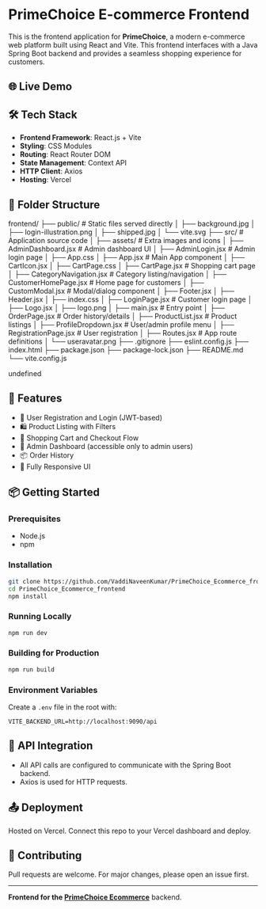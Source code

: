 # PrimeChoice E-commerce Frontend

This is the frontend application for **PrimeChoice**, a modern e-commerce web platform built using React and Vite. This frontend interfaces with a Java Spring Boot backend and provides a seamless shopping experience for customers.

## 🌐 Live Demo


## 🛠️ Tech Stack

- **Frontend Framework**: React.js + Vite
- **Styling**: CSS Modules
- **Routing**: React Router DOM
- **State Management**: Context API 
- **HTTP Client**: Axios 
- **Hosting**: Vercel  

## 📁 Folder Structure

frontend/
├── public/ # Static files served directly
│ ├── background.jpg
│ ├── login-illustration.png
│ ├── shipped.jpg
│ └── vite.svg
├── src/ # Application source code
│ ├── assets/ # Extra images and icons
│ ├── AdminDashboard.jsx # Admin dashboard UI
│ ├── AdminLogin.jsx # Admin login page
│ ├── App.css
│ ├── App.jsx # Main App component
│ ├── CartIcon.jsx
│ ├── CartPage.css
│ ├── CartPage.jsx # Shopping cart page
│ ├── CategoryNavigation.jsx # Category listing/navigation
│ ├── CustomerHomePage.jsx # Home page for customers
│ ├── CustomModal.jsx # Modal/dialog component
│ ├── Footer.jsx
│ ├── Header.jsx
│ ├── index.css
│ ├── LoginPage.jsx # Customer login page
│ ├── Logo.jsx
│ ├── logo.png
│ ├── main.jsx # Entry point
│ ├── OrderPage.jsx # Order history/details
│ ├── ProductList.jsx # Product listings
│ ├── ProfileDropdown.jsx # User/admin profile menu
│ ├── RegistrationPage.jsx # User registration
│ ├── Routes.jsx # App route definitions
│ └── useravatar.png
├── .gitignore
├── eslint.config.js
├── index.html
├── package.json
├── package-lock.json
├── README.md
└── vite.config.js

undefined


## 🚀 Features

- 🔐 User Registration and Login (JWT-based)
- 🛍️ Product Listing with Filters
- 🧾 Shopping Cart and Checkout Flow
- 👤 Admin Dashboard (accessible only to admin users)
- 📦 Order History
- 📱 Fully Responsive UI

## 📦 Getting Started

### Prerequisites

- Node.js
- npm

### Installation

```bash
git clone https://github.com/VaddiNaveenKumar/PrimeChoice_Ecommerce_frontend.git
cd PrimeChoice_Ecommerce_frontend
npm install
```

### Running Locally

```bash
npm run dev
```

### Building for Production

```bash
npm run build
```

### Environment Variables

Create a `.env` file in the root with:

```
VITE_BACKEND_URL=http://localhost:9090/api
```

## 🔄 API Integration

- All API calls are configured to communicate with the Spring Boot backend.
- Axios is used for HTTP requests.



## 📤 Deployment

Hosted on Vercel. Connect this repo to your Vercel dashboard and deploy.

## 🤝 Contributing

Pull requests are welcome. For major changes, please open an issue first.


---

**Frontend for the [PrimeChoice Ecommerce](https://github.com/VaddiNaveenKumar/PrimeChoice_Ecommerce_backend)** backend.
